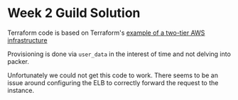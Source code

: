 # Week 2 Guild Solution

Terraform code is based on Terraform's [example of a two-tier AWS infrastructure](https://www.terraform.io/intro/examples/aws.html)

Provisioning is done via `user_data` in the interest of time and not delving into packer.

Unfortunately we could not get this code to work. There seems to be an issue around configuring the ELB to correctly forward the request to the instance.

